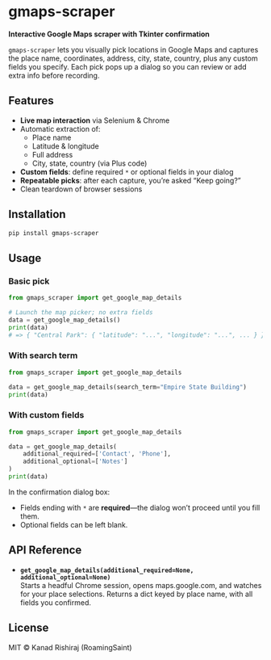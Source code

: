 # gmaps-scraper

**Interactive Google Maps scraper with Tkinter confirmation**

`gmaps-scraper` lets you visually pick locations in Google Maps and captures the place name, coordinates, address, city, state, country, plus any custom fields you specify. Each pick pops up a dialog so you can review or add extra info before recording.

## Features

- **Live map interaction** via Selenium & Chrome
- Automatic extraction of:
  - Place name
  - Latitude & longitude
  - Full address
  - City, state, country (via Plus code)
- **Custom fields**: define required `*` or optional fields in your dialog
- **Repeatable picks**: after each capture, you’re asked “Keep going?” 
- Clean teardown of browser sessions

## Installation

```bash
pip install gmaps-scraper
```

## Usage

### Basic pick

```python
from gmaps_scraper import get_google_map_details

# Launch the map picker; no extra fields
data = get_google_map_details()
print(data)
# => { "Central Park": { "latitude": "...", "longitude": "...", ... } }
```

### With search term

```python
from gmaps_scraper import get_google_map_details

data = get_google_map_details(search_term="Empire State Building")
print(data)
```

### With custom fields

```python
from gmaps_scraper import get_google_map_details

data = get_google_map_details(
    additional_required=['Contact', 'Phone'],
    additional_optional=['Notes']
)
print(data)
```
In the confirmation dialog box:
- Fields ending with `*` are **required**—the dialog won’t proceed until you fill them.
- Optional fields can be left blank.

## API Reference

- **`get_google_map_details(additional_required=None, additional_optional=None)`**  
  Starts a headful Chrome session, opens maps.google.com, and watches for your place selections. Returns a dict keyed by place name, with all fields you confirmed.

## License

MIT © Kanad Rishiraj (RoamingSaint)
